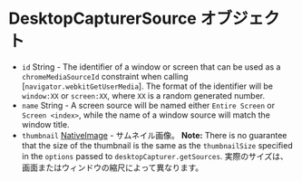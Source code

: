 # DesktopCapturerSource オブジェクト

* `id` String - The identifier of a window or screen that can be used as a `chromeMediaSourceId` constraint when calling [`navigator.webkitGetUserMedia`]. The format of the identifier will be `window:XX` or `screen:XX`, where `XX` is a random generated number.
* `name` String - A screen source will be named either `Entire Screen` or `Screen <index>`, while the name of a window source will match the window title.
* `thumbnail` [NativeImage](../native-image.md) - サムネイル画像。 **Note:** There is no guarantee that the size of the thumbnail is the same as the `thumbnailSize` specified in the `options` passed to `desktopCapturer.getSources`. 実際のサイズは、画面またはウィンドウの縮尺によって異なります。